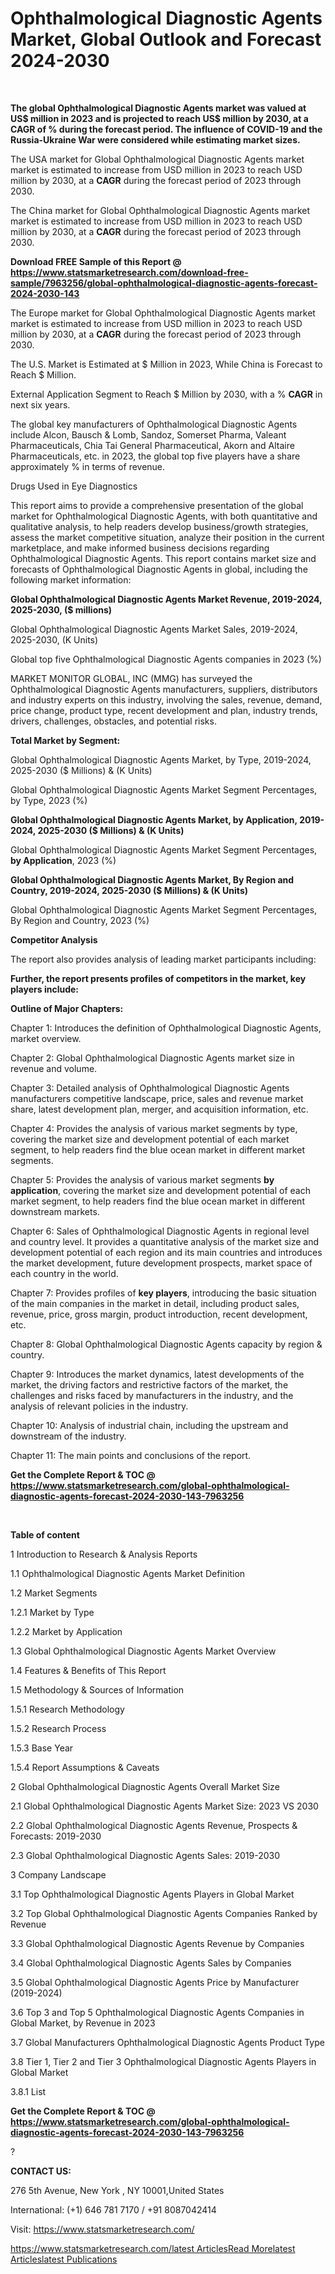 <h1>Ophthalmological Diagnostic Agents Market, Global Outlook and Forecast 2024-2030</h1><br/><p><strong>The global Ophthalmological Diagnostic Agents market was valued at US$ million in 2023 and is projected to reach US$ million by 2030, at a <strong>CAGR</strong> of % during the forecast period. The influence of COVID-19 and the Russia-Ukraine War were considered while estimating market sizes.</strong></p>
 
 
 
 <p>The USA market for Global Ophthalmological Diagnostic Agents market market is estimated to increase from USD million in 2023 to reach USD million by 2030, at a <strong>CAGR</strong> during the forecast period of 2023 through 2030.</p>
 
 
 
 <p>The China market for Global Ophthalmological Diagnostic Agents market market is estimated to increase from USD million in 2023 to reach USD million by 2030, at a <strong>CAGR</strong> during the forecast period of 2023 through 2030.</p>
 
 
 
 <p><strong>Download FREE Sample of this Report @ <a href="https://www.statsmarketresearch.com/download-free-sample/7963256/global-ophthalmological-diagnostic-agents-forecast-2024-2030-143">https://www.statsmarketresearch.com/download-free-sample/7963256/global-ophthalmological-diagnostic-agents-forecast-2024-2030-143</a></strong></p>
 
 
 
 <p>The Europe market for Global Ophthalmological Diagnostic Agents market market is estimated to increase from USD million in 2023 to reach USD million by 2030, at a <strong>CAGR</strong> during the forecast period of 2023 through 2030.</p>
 
 
 
 <p>The U.S. Market is Estimated at $ Million in 2023, While China is Forecast to Reach $ Million.</p>
 
 
 
 <p>External Application Segment to Reach $ Million by 2030, with a % <strong>CAGR</strong> in next six years.</p>
 
 
 
 <p>The global key manufacturers of Ophthalmological Diagnostic Agents include Alcon, Bausch & Lomb, Sandoz, Somerset Pharma, Valeant Pharmaceuticals, Chia Tai General Pharmaceutical, Akorn and Altaire Pharmaceuticals, etc. in 2023, the global top five players have a share approximately % in terms of revenue.</p>
 
 
 
 <p>Drugs Used in Eye Diagnostics</p>
 
 
 
 <p>This report aims to provide a comprehensive presentation of the global market for Ophthalmological Diagnostic Agents, with both quantitative and qualitative analysis, to help readers develop business/growth strategies, assess the market competitive situation, analyze their position in the current marketplace, and make informed business decisions regarding Ophthalmological Diagnostic Agents. This report contains market size and forecasts of Ophthalmological Diagnostic Agents in global, including the following market information:</p>
 
 
 
 <p><strong>Global Ophthalmological Diagnostic Agents Market Revenue, 2019-2024, 2025-2030, ($ millions)</strong></p>
 
 
 
 <p>Global Ophthalmological Diagnostic Agents Market Sales, 2019-2024, 2025-2030, (K Units)</p>
 
 
 
 <p>Global top five Ophthalmological Diagnostic Agents companies in 2023 (%)</p>
 
 
 
 <p>MARKET MONITOR GLOBAL, INC (MMG) has surveyed the Ophthalmological Diagnostic Agents manufacturers, suppliers, distributors and industry experts on this industry, involving the sales, revenue, demand, price change, product type, recent development and plan, industry trends, drivers, challenges, obstacles, and potential risks.</p>
 
 
 
 <p><strong>Total Market by Segment:</strong></p>
 
 
 
 <p>Global Ophthalmological Diagnostic Agents Market, by Type, 2019-2024, 2025-2030 ($ Millions) & (K Units)</p>
 
 
 
 <p>Global Ophthalmological Diagnostic Agents Market Segment Percentages, by Type, 2023 (%)</p>
 
 
 
 <p><strong>Global Ophthalmological Diagnostic Agents Market, <strong>by Application</strong>, 2019-2024, 2025-2030 ($ Millions) & (K Units)</strong></p>
 
 
 
 <p>Global Ophthalmological Diagnostic Agents Market Segment Percentages, <strong>by Application</strong>, 2023 (%)</p>
 
 
 
 <p><strong>Global Ophthalmological Diagnostic Agents Market, By Region and Country, 2019-2024, 2025-2030 ($ Millions) & (K Units)</strong></p>
 
 
 
 <p>Global Ophthalmological Diagnostic Agents Market Segment Percentages, By Region and Country, 2023 (%)</p>
 
 
 
 <p><strong>Competitor Analysis</strong></p>
 
 
 
 <p>The report also provides analysis of leading market participants including:</p>
 
 
 
 <p><strong>Further, the report presents profiles of competitors in the market, <strong>key players</strong> include:</strong></p>
 
 
 
 <p><strong>Outline of Major Chapters:</strong></p>
 
 
 
 <p>Chapter 1: Introduces the definition of Ophthalmological Diagnostic Agents, market overview.</p>
 
 
 
 <p>Chapter 2: Global Ophthalmological Diagnostic Agents market size in revenue and volume.</p>
 
 
 
 <p>Chapter 3: Detailed analysis of Ophthalmological Diagnostic Agents manufacturers competitive landscape, price, sales and revenue market share, latest development plan, merger, and acquisition information, etc.</p>
 
 
 
 <p>Chapter 4: Provides the analysis of various market segments by type, covering the market size and development potential of each market segment, to help readers find the blue ocean market in different market segments.</p>
 
 
 
 <p>Chapter 5: Provides the analysis of various market segments <strong>by application</strong>, covering the market size and development potential of each market segment, to help readers find the blue ocean market in different downstream markets.</p>
 
 
 
 <p>Chapter 6: Sales of Ophthalmological Diagnostic Agents in regional level and country level. It provides a quantitative analysis of the market size and development potential of each region and its main countries and introduces the market development, future development prospects, market space of each country in the world.</p>
 
 
 
 <p>Chapter 7: Provides profiles of <strong>key players</strong>, introducing the basic situation of the main companies in the market in detail, including product sales, revenue, price, gross margin, product introduction, recent development, etc.</p>
 
 
 
 <p>Chapter 8: Global Ophthalmological Diagnostic Agents capacity by region & country.</p>
 
 
 
 <p>Chapter 9: Introduces the market dynamics, latest developments of the market, the driving factors and restrictive factors of the market, the challenges and risks faced by manufacturers in the industry, and the analysis of relevant policies in the industry.</p>
 
 
 
 <p>Chapter 10: Analysis of industrial chain, including the upstream and downstream of the industry.</p>
 
 
 
 <p>Chapter 11: The main points and conclusions of the report.</p>
 
 
 
 <div><b>Get the Complete Report & TOC @ <a href="https://www.statsmarketresearch.com/global-ophthalmological-diagnostic-agents-forecast-2024-2030-143-7963256">https://www.statsmarketresearch.com/global-ophthalmological-diagnostic-agents-forecast-2024-2030-143-7963256</a></b></div>
 
 
 
 <p><br />
 
 <b>Table of content</b></p>
 
 
 
 <p>1 Introduction to Research & Analysis Reports<br />
 
 1.1 Ophthalmological Diagnostic Agents Market Definition<br />
 
 1.2 Market Segments<br />
 
 1.2.1 Market by Type<br />
 
 1.2.2 Market by Application<br />
 
 1.3 Global Ophthalmological Diagnostic Agents Market Overview<br />
 
 1.4 Features & Benefits of This Report<br />
 
 1.5 Methodology & Sources of Information<br />
 
 1.5.1 Research Methodology<br />
 
 1.5.2 Research Process<br />
 
 1.5.3 Base Year<br />
 
 1.5.4 Report Assumptions & Caveats<br />
 
 2 Global Ophthalmological Diagnostic Agents Overall Market Size<br />
 
 2.1 Global Ophthalmological Diagnostic Agents Market Size: 2023 VS 2030<br />
 
 2.2 Global Ophthalmological Diagnostic Agents Revenue, Prospects & Forecasts: 2019-2030<br />
 
 2.3 Global Ophthalmological Diagnostic Agents Sales: 2019-2030<br />
 
 3 Company Landscape<br />
 
 3.1 Top Ophthalmological Diagnostic Agents Players in Global Market<br />
 
 3.2 Top Global Ophthalmological Diagnostic Agents Companies Ranked by Revenue<br />
 
 3.3 Global Ophthalmological Diagnostic Agents Revenue by Companies<br />
 
 3.4 Global Ophthalmological Diagnostic Agents Sales by Companies<br />
 
 3.5 Global Ophthalmological Diagnostic Agents Price by Manufacturer (2019-2024)<br />
 
 3.6 Top 3 and Top 5 Ophthalmological Diagnostic Agents Companies in Global Market, by Revenue in 2023<br />
 
 3.7 Global Manufacturers Ophthalmological Diagnostic Agents Product Type<br />
 
 3.8 Tier 1, Tier 2 and Tier 3 Ophthalmological Diagnostic Agents Players in Global Market<br />
 
 3.8.1 List</p>
 
 
 
 <div><b>Get the Complete Report & TOC @ <a href="https://www.statsmarketresearch.com/global-ophthalmological-diagnostic-agents-forecast-2024-2030-143-7963256">https://www.statsmarketresearch.com/global-ophthalmological-diagnostic-agents-forecast-2024-2030-143-7963256</a></b></div>
 
 
 
 <p>? </p>
 
 
 
 <p><b>CONTACT US:</b><br />
 
 276 5th Avenue, New York , NY 10001,United States<br />
 
 International: (+1) 646 781 7170 / +91 8087042414<br />
 
 Visit: <a href="https://www.statsmarketresearch.com/">https://www.statsmarketresearch.com/</a><br />
 
 <a href="https://gyeongbokgung.com">https://www.statsmarketresearch.com/</a><a href="https://hallyeomaritime.com">latest Articles</a><a href="https://jingwansa.com">Read More</a><a href="https://nguoiviet.jp/">latest Articles</a><a href="https://www.intelmarketresearch.com/">latest Publications</a></p>